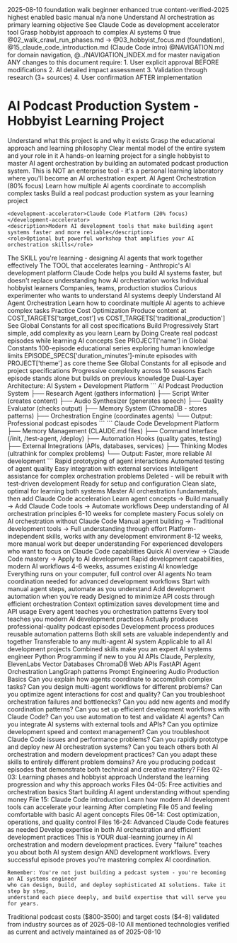 <document type="learning-guide" id="01" version="3.0.0" claude-code-optimized="true">
  <metadata>
    <title>AI Orchestration Learning Project Overview</title>
    <created>2025-08-10</created>
    <category>foundation</category>
    <phase>walk</phase>
    <skill-level>beginner</skill-level>
    <claude-code-integration>enhanced</claude-code-integration>
    <requires-approval>true</requires-approval>
    <validation-status>content-verified-2025</validation-status>
  </metadata>
  
  <claude-code-features>
    <context-loading-priority>highest</context-loading-priority>
    <memory-integration>enabled</memory-integration>
    <thinking-mode-support>basic</thinking-mode-support>
    <automation-level>manual</automation-level>
    <mcp-integration>n/a</mcp-integration>
  </claude-code-features>
  
  <learning-integration>
    <prerequisites>none</prerequisites>
    <learning-outcomes>
      <outcome>Understand AI orchestration as primary learning objective</outcome>
      <outcome>See Claude Code as development accelerator tool</outcome>
      <outcome>Grasp hobbyist approach to complex AI systems</outcome>
    </learning-outcomes>
    <hands-on-activities>0</hands-on-activities>
    <feynman-explanation-required>true</feynman-explanation-required>
    <cross-references>@02_walk_crawl_run_phases.md → @03_hobbyist_focus.md (foundation), @15_claude_code_introduction.md (Claude Code intro)</cross-references>
    <navigation>@NAVIGATION.md for domain navigation, @../NAVIGATION_INDEX.md for master navigation</navigation>
  </learning-integration>

  <change-approval-notice>
    <critical>
      ANY changes to this document require:
      1. User explicit approval BEFORE modifications
      2. AI detailed impact assessment  
      3. Validation through research (3+ sources)
      4. User confirmation AFTER implementation
    </critical>
  </change-approval-notice>

# AI Podcast Production System - Hobbyist Learning Project

<learning-objectives>
  <primary>Understand what this project is and why it exists</primary>
  <secondary>Grasp the educational approach and learning philosophy</secondary>
  <outcome>Clear mental model of the entire system and your role in it</outcome>
</learning-objectives>

<project-definition>
  <what-this-is>
    A hands-on learning project for a single hobbyist to master AI agent orchestration 
    by building an automated podcast production system. This is NOT an enterprise tool - 
    it's a personal learning laboratory where you'll become an AI orchestration expert.
  </what-this-is>
  
  <dual-learning-system>
    <primary-curriculum>AI Agent Orchestration (80% focus)</primary-curriculum>
    <description>Learn how multiple AI agents coordinate to accomplish complex tasks</description>
    <vehicle>Build a real podcast production system as your learning project</vehicle>
    
    <development-accelerator>Claude Code Platform (20% focus)</development-accelerator>
    <description>Modern AI development tools that make building agent systems faster and more reliable</description>
    <role>Optional but powerful workshop that amplifies your AI orchestration skills</role>
  </dual-learning-system>
  
  <critical-distinction>
    <ai-orchestration>The SKILL you're learning - designing AI agents that work together effectively</ai-orchestration>
    <claude-code>The TOOL that accelerates learning - Anthropic's AI development platform</claude-code>
    <relationship>Claude Code helps you build AI systems faster, but doesn't replace understanding how AI orchestration works</relationship>
  </critical-distinction>
  
  <target-audience>
    <primary>Individual hobbyist learners</primary>
    <not-for>Companies, teams, production studios</not-for>
    <mindset>Curious experimenter who wants to understand AI systems deeply</mindset>
  </target-audience>
</project-definition>

<learning-goals>
  <goal number="1" category="orchestration">
    <name>Understand AI Agent Orchestration</name>
    <description>Learn how to coordinate multiple AI agents to achieve complex tasks</description>
  </goal>
  
  <goal number="2" category="optimization">
    <name>Practice Cost Optimization</name>
    <description>Produce content at COST_TARGETS['target_cost'] vs COST_TARGETS['traditional_production']</description>
    <reference>See Global Constants for all cost specifications</reference>
  </goal>
  
  <goal number="3" category="methodology">
    <name>Build Progressively</name>
    <description>Start simple, add complexity as you learn</description>
  </goal>
  
  <goal number="4" category="application">
    <name>Learn by Doing</name>
    <description>Create real podcast episodes while learning AI concepts</description>
  </goal>
</learning-goals>

<project-concept>
  <podcast-name>See PROJECT['name'] in Global Constants</podcast-name>
  <concept-details>
    <episodes>100-episode educational series exploring human knowledge limits</episodes>
    <format>EPISODE_SPECS['duration_minutes']-minute episodes with PROJECT['theme'] as core theme</format>
    <reference>See Global Constants for all episode and project specifications</reference>
    <structure>Progressive complexity across 10 seasons</structure>
    <design>Each episode stands alone but builds on previous knowledge</design>
  </concept-details>
</project-concept>

<system-architecture>
  <description>Dual-Layer Architecture: AI System + Development Platform</description>
  
  <ai-orchestration-layer>
    <title>What You're Building (The Product)</title>
    <diagram>
      ```
      AI Podcast Production System
      ├── Research Agent (gathers information)
      ├── Script Writer (creates content)  
      ├── Audio Synthesizer (generates speech)
      ├── Quality Evaluator (checks output)
      ├── Memory System (ChromaDB - stores patterns)
      ├── Orchestration Engine (coordinates agents)
      └── Output: Professional podcast episodes
      ```
    </diagram>
  </ai-orchestration-layer>
  
  <development-platform-layer>
    <title>How You're Building It (The Workshop)</title>
    <diagram>
      ```
      Claude Code Development Platform
      ├── Memory Management (CLAUDE.md files)
      ├── Command Interface (/init, /test-agent, /deploy)
      ├── Automation Hooks (quality gates, testing)
      ├── External Integrations (APIs, databases, services)
      ├── Thinking Modes (ultrathink for complex problems)
      └── Output: Faster, more reliable AI development
      ```
    </diagram>
  </development-platform-layer>
  
  <integration-benefits>
    <benefit>Rapid prototyping of agent interactions</benefit>
    <benefit>Automated testing of agent quality</benefit>
    <benefit>Easy integration with external services</benefit>
    <benefit>Intelligent assistance for complex orchestration problems</benefit>
  </integration-benefits>
  
  <current-state>
    <ai-agents>Deleted - will be rebuilt with test-driven development</ai-agents>
    <claude-code>Ready for setup and configuration</claude-code>
    <status>Clean slate, optimal for learning both systems</status>
  </current-state>
</system-architecture>

<learning-approaches>
  <approach name="AI-First Learning" recommended="true">
    <description>Master AI orchestration fundamentals, then add Claude Code acceleration</description>
    <sequence>Learn agent concepts → Build manually → Add Claude Code tools → Automate workflows</sequence>
    <benefits>Deep understanding of AI orchestration principles</benefits>
    <timeline>6-10 weeks for complete mastery</timeline>
  </approach>
  
  <approach name="Pure AI Learning">
    <description>Focus solely on AI orchestration without Claude Code</description>
    <sequence>Manual agent building → Traditional development tools → Full understanding through effort</sequence>
    <benefits>Platform-independent skills, works with any development environment</benefits>
    <timeline>8-12 weeks, more manual work but deeper understanding</timeline>
  </approach>
  
  <approach name="Tool-Accelerated Learning">
    <description>For experienced developers who want to focus on Claude Code capabilities</description>
    <sequence>Quick AI overview → Claude Code mastery → Apply to AI development</sequence>
    <benefits>Rapid development capabilities, modern AI workflows</benefits>
    <timeline>4-6 weeks, assumes existing AI knowledge</timeline>
  </approach>
</learning-approaches>

<hobbyist-advantages>
  <advantage name="Single-Person Operation">
    <ai-benefit>Everything runs on your computer, full control over AI agents</ai-benefit>
    <claude-code-benefit>No team coordination needed for advanced development workflows</claude-code-benefit>
  </advantage>
  
  <advantage name="Learn-As-You-Go">
    <ai-benefit>Start with manual agent steps, automate as you understand</ai-benefit>
    <claude-code-benefit>Add development automation when you're ready</claude-code-benefit>
  </advantage>
  
  <advantage name="Cost-Conscious">
    <ai-benefit>Designed to minimize API costs through efficient orchestration</ai-benefit>
    <claude-code-benefit>Context optimization saves development time and API usage</claude-code-benefit>
  </advantage>
  
  <advantage name="Educational Focus">
    <ai-benefit>Every agent teaches you orchestration patterns</ai-benefit>
    <claude-code-benefit>Every tool teaches you modern AI development practices</claude-code-benefit>
  </advantage>
  
  <advantage name="Real Output">
    <ai-benefit>Actually produces professional-quality podcast episodes</ai-benefit>
    <claude-code-benefit>Development process produces reusable automation patterns</claude-code-benefit>
  </advantage>
  
  <advantage name="Skill Stacking">
    <description>Both skill sets are valuable independently and together</description>
    <ai-orchestration>Transferable to any multi-agent AI system</ai-orchestration>
    <claude-code>Applicable to all AI development projects</claude-code>
    <synergy>Combined skills make you an expert AI systems engineer</synergy>
  </advantage>
</hobbyist-advantages>

<technology-stack>
  <technology number="1" category="programming">
    <name>Python Programming</name>
    <note>if new to you</note>
  </technology>
  
  <technology number="2" category="ai-apis">
    <name>AI APIs</name>
    <services>Claude, Perplexity, ElevenLabs</services>
  </technology>
  
  <technology number="3" category="databases">
    <name>Vector Databases</name>
    <implementation>ChromaDB</implementation>
  </technology>
  
  <technology number="4" category="web-apis">
    <name>Web APIs</name>
    <framework>FastAPI</framework>
  </technology>
  
  <technology number="5" category="orchestration">
    <name>Agent Orchestration</name>
    <patterns>LangGraph patterns</patterns>
  </technology>
  
  <technology number="6" category="ai-techniques">
    <name>Prompt Engineering</name>
  </technology>
  
  <technology number="7" category="media">
    <name>Audio Production Basics</name>
  </technology>
</technology-stack>

<success-metrics>
  <ai-orchestration-mastery>
    <title>Primary Learning Objectives</title>
    <indicator>Can you explain how agents coordinate to accomplish complex tasks?</indicator>
    <indicator>Can you design multi-agent workflows for different problems?</indicator>
    <indicator>Can you optimize agent interactions for cost and quality?</indicator>
    <indicator>Can you troubleshoot orchestration failures and bottlenecks?</indicator>
    <indicator>Can you add new agents and modify coordination patterns?</indicator>
  </ai-orchestration-mastery>
  
  <claude-code-proficiency>
    <title>Development Acceleration Skills</title>
    <indicator>Can you set up efficient development workflows with Claude Code?</indicator>
    <indicator>Can you use automation to test and validate AI agents?</indicator>
    <indicator>Can you integrate AI systems with external tools and APIs?</indicator>
    <indicator>Can you optimize development speed and context management?</indicator>
    <indicator>Can you troubleshoot Claude Code issues and performance problems?</indicator>
  </claude-code-proficiency>
  
  <combined-expertise>
    <title>Expert-Level Outcomes</title>
    <indicator>Can you rapidly prototype and deploy new AI orchestration systems?</indicator>
    <indicator>Can you teach others both AI orchestration and modern development practices?</indicator>
    <indicator>Can you adapt these skills to entirely different problem domains?</indicator>
    <indicator>Are you producing podcast episodes that demonstrate both technical and creative mastery?</indicator>
  </combined-expertise>
</success-metrics>

<next-steps-guidance>
  <step-1>
    <title>Start with AI Orchestration Fundamentals</title>
    <files>Files 02-03: Learning phases and hobbyist approach</files>
    <purpose>Understand the learning progression and why this approach works</purpose>
  </step-1>
  
  <step-2>
    <title>Begin Hands-On Learning</title>
    <files>Files 04-05: Free activities and orchestration basics</files>
    <purpose>Start building AI agent understanding without spending money</purpose>
  </step-2>
  
  <step-3>
    <title>Add Development Acceleration (Optional but Recommended)</title>
    <files>File 15: Claude Code introduction</files>
    <purpose>Learn how modern AI development tools can accelerate your learning</purpose>
    <readiness>After completing File 05 and feeling comfortable with basic AI agent concepts</readiness>
  </step-3>
  
  <step-4>
    <title>Build Your Complete System</title>
    <files>Files 06-14: Cost optimization, operations, and quality control</files>
    <files-claude-code>Files 16-24: Advanced Claude Code features as needed</files-claude-code>
    <purpose>Develop expertise in both AI orchestration and efficient development practices</purpose>
  </step-4>
</next-steps-guidance>

<philosophical-reminder>
  <core-message>
    This is YOUR dual-learning journey in AI orchestration and modern development practices. 
    Every "failure" teaches you about both AI system design AND development workflows. 
    Every successful episode proves you're mastering complex AI coordination.
    
    Remember: You're not just building a podcast system - you're becoming an AI systems engineer 
    who can design, build, and deploy sophisticated AI solutions. Take it step by step, 
    understand each piece deeply, and build expertise that will serve you for years.
  </core-message>
</philosophical-reminder>

<validation-notes>
  <cost-claims>
    Traditional podcast costs ($800-3500) and target costs ($4-8) 
    validated from industry sources as of 2025-08-10
  </cost-claims>
  
  <technology-claims>
    All mentioned technologies verified as current and actively maintained 
    as of 2025-08-10
  </technology-claims>
</validation-notes>

</document>